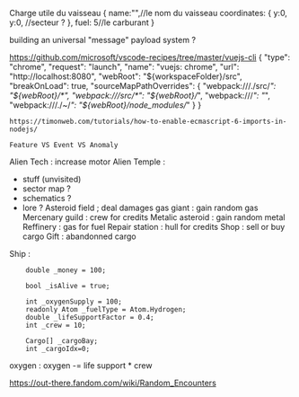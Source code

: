 Charge utile du vaisseau
{
    name:"",//le nom du vaisseau
    coordinates: 
    {
        y:0,
        y:0,
        //secteur ?
    },
    fuel: 5//le carburant
}

building an universal "message" payload system ?

https://github.com/microsoft/vscode-recipes/tree/master/vuejs-cli
{
      "type": "chrome",
      "request": "launch",
      "name": "vuejs: chrome",
      "url": "http://localhost:8080",
      "webRoot": "${workspaceFolder}/src",
      "breakOnLoad": true,
      "sourceMapPathOverrides": {
        "webpack:///./src/*": "${webRoot}/*",
        "webpack:///src/*": "${webRoot}/*",
        "webpack:///*": "*",
        "webpack:///./~/*": "${webRoot}/node_modules/*"
      }
    }

    https://timonweb.com/tutorials/how-to-enable-ecmascript-6-imports-in-nodejs/

    Feature VS Event VS Anomaly

Alien Tech : increase motor
Alien Temple : 
- stuff (unvisited)
- sector map ?
- schematics ?
- lore ?
Asteroid field ; deal damages
gas giant : gain random gas
Mercenary guild : crew for credits
Metalic asteroid : gain random metal
Reffinery : gas for fuel
Repair station : hull for credits
Shop : sell or buy cargo
Gift : abandonned cargo

Ship :

        double _money = 100;

        bool _isAlive = true;
        
        int _oxygenSupply = 100;
        readonly Atom _fuelType = Atom.Hydrogen;
        double _lifeSupportFactor = 0.4;
        int _crew = 10;

        Cargo[] _cargoBay;
        int _cargoIdx=0;

oxygen : oxygen -= life support * crew

https://out-there.fandom.com/wiki/Random_Encounters

